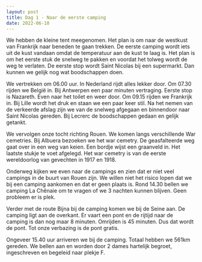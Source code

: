 ```yaml
---
layout: post
title: Dag 1 - Naar de eerste camping
date: 2022-06-10
---
```

We hebben de kleine tent meegenomen. Het plan is om naar de westkust van Frankrijk naar beneden te gaan trekken. De eerste camping wordt iets uit de kust vandaan omdat de temperatuur aan de kust te laag is.
Het plan is om het eerste stuk de snelweg te pakken en voordat het tolweg wordt de weg te verlaten. De eerste stop wordt Saint Nicolas bij een supermarkt. Dan kunnen we gelijk nog wat boodschappen doen.  

We vertrekken om 06.00 uur. In Nederland rijdt alles lekker door. Om 07.30 rijden we België in. Bij Antwerpen een paar minuten vertraging. Eerste stop is Nazareth. Even naar het toilet en weer door. Om 09.15 rijden we Frankrijk in. Bij Lille wordt het druk en staan we een paar keer stil. Na het nemen van de verkeerde afslag zijn we van de snelweg afgegaan en binnendoor naar Saint Nicolas gereden. Bij Lecrerc de boodschappen gedaan en gelijk getankt.  

We vervolgen onze tocht richting Rouen. We komen langs verschillende War cemetries. Bij Albuera bezoeken we het war cemetry.  De geasfalteerde weg gaat over in een weg van keien. Een bordje wijst een graanveld in. Het laatste stukje te voet afgelegd. Het war cemetry is van de eerste wereldoorlog van gevechten in 1917 en 1918.  

Onderweg kijken we even naar de campings en zien dat er niet veel campings in de buurt van Rouen zijn. We willen niet het risico lopen dat we bij een camping aankomen en dat er geen plaats is. Rond 14.30 bellen we camping La Chênaie om te vragen of we 3 nachten kunnen blijven. Geen probleem er is plek.  

Verder met de route  Bijna bij de camping komen we bij de Seine aan. De camping ligt aan de overkant. Er vaart een pont en de rijtijd naar de camping is dan nog maar 8 minuten. Omrijden is 45 minuten. Dus dat wordt de pont. Tot onze verbazing is de pont gratis.

Ongeveer 15.40 uur arriveren we bij de camping. Totaal hebben we 561km gereden. We bellen aan en worden door 2 dames hartelijk begroet, ingeschreven en begeleid naar plekje F.
